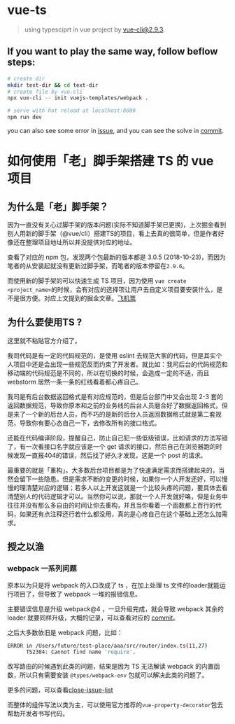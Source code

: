 # vue-ts

> using typesciprt in vue project by vue-cli@2.9.3.

## If you want to play the same way, follow beflow steps:

``` bash
# create dir
mkdir text-dir && cd text-dir
# create file by vue-cli
npx vue-cli -- init vuejs-templates/webpack .

# serve with hot reload at localhost:8080
npm run dev

```

you can also see some error in [issue](https://github.com/baixiaoji/vue-ts/issues?q=is%3Aissue+is%3Aclosed), and you can see the solve in [commit](https://github.com/baixiaoji/vue-ts/commits/master).

# 如何使用「老」脚手架搭建 TS 的 vue 项目

## 为什么是「老」脚手架？

因为一直没有关心过脚手架的版本问题(实际不知道脚手架已更换)，上次掘金看到别人用新的脚手架（@vue/cli）搭建TS的项目，看上去真的很简单，但是作者好像还在整理项目地址所以并没提供对应的地址。

查看了对应的 npm 包，发现两个包最新的版本都是 3.0.5 (2018-10-23)，而因为笔者的从安装起就没有更新过脚手架，而笔者的版本停留在`2.9.6`。

而使用新的脚手架的可以快速生成 TS 项目，因为使用 `vue create  <project_name>`的时候，会有对应的选择项让用户去自定义项目要安装什么，是不是很方便。对应上文提到的掘金文章。[飞机票](https://juejin.im/post/5ba75b355188255c5e66e4d3)

## 为什么要使用TS ?

这里就不粘贴官方介绍了。

我司代码是有一定的代码规范的，是使用 eslint 去规范大家的代码，但是其实个人项目中还是会出现一些规范反而约束了开发者。就比如：我司后台的代码规范和移动端的代码规范是不同的，所以在切换的时候，会造成一定的不适，而且 webstorm 居然一条一条的红线看着都心疼自己。

我司是有后台数据返回格式是有对应规范的，但是后台部门中又会出现 2-3 套的返回数据规范，导致你原本和之前的业务线的后台人员磨合好了数据返回格式，但是来了一个新的后台人员，而不巧的是新的后台人员返回数据格式就是第二套规范，导致你有要心态自己一下，去修改所有的接口格式。

还能在代码编译阶段，提醒自己，防止自己犯一些低级错误，比如请求的方法写错了，有一次看接口名字就应该是一个 get 请求的接口，然后自己在浏览器跑的时候发现一直报404的错误，然后找了好久才发现，这是一个 post 的请求。

最重要的就是「重构」。大多数后台项目都是为了快速满足需求而搭建起来的，当然会留下一些隐患。但是需求不断的变更的时候，如果你一个人开发还好，可以慢慢的理清楚对应的逻辑；若多人以上开发这就是一个比较头疼的问题，要具体去看清楚别人的代码逻辑才可以。当然你可以说，那就一个人开发就好咯，但是业务中往往并没有那么多自由的时间让你去重构，并且当你看着一个函数都上百行的代码，如果还有点注释还行若什么都没用，真的是心疼自己在这个基础上还怎么加需求。

## 授之以渔

### webpack 一系列问题
原本以为只是将 webpack 的入口改成了 ts ，在加上处理 ts 文件的loader就能运行项目了，但导致了 webpack 一堆的报错信息。

主要错误信息是升级 webpack@4 ，一旦升级完成，就会导致 webpack 其余的 loader 就要同样升级，大概的记录，可以查看对应的 [commit](https://github.com/baixiaoji/vue-ts/commit/cc718be83cb79440aeaf64c5e6efa7b6eb75fe51)。

之后大多数依旧是 webpack 问题，比如：

```bash
ERROR in /Users/future/test-place/aaa/src/router/index.ts(11,27)
      TS2304: Cannot find name 'require'.
```

改写路由的时候遇到此类的问题，结果是因为 TS 无法解读 webpack 的内置函数，所以只有需要安装 `@types/webpack-env` 包就可以解决此类的问题了。

更多的问题，可以查看[close-issue-list](https://github.com/baixiaoji/vue-ts/issues?q=is%3Aissue+is%3Aclosed)

而整体的组件写法以类为主，可以使用官方推荐的`vue-property-decorator`包去帮助开发者书写代码。




